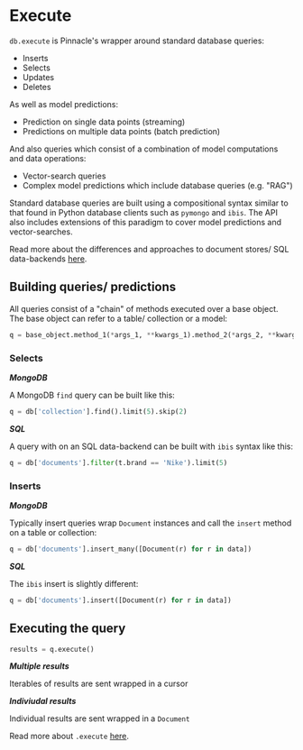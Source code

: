 # Execute

`db.execute` is Pinnacle's wrapper around standard database queries:

- Inserts
- Selects
- Updates
- Deletes

As well as model predictions:

- Prediction on single data points (streaming)
- Predictions on multiple data points (batch prediction)

And also queries which consist of a combination of model computations and data operations:

- Vector-search queries
- Complex model predictions which include database queries (e.g. "RAG")

Standard database queries are built using a compositional syntax similar to that found in Python database clients 
such as `pymongo` and `ibis`. The API also includes extensions of this paradigm to cover model predictions
and vector-searches.

Read more about the differences and approaches to document stores/ SQL data-backends [here](docs/data_integrations).

## Building queries/ predictions

All queries consist of a "chain" of methods executed over a base object. The base object 
can refer to a table/ collection or a model:

```python
q = base_object.method_1(*args_1, **kwargs_1).method_2(*args_2, **kwargs_2)....
```

### Selects

***MongoDB***

A MongoDB `find` query can be built like this:

```python
q = db['collection'].find().limit(5).skip(2)
```

***SQL***

A query with on an SQL data-backend can be built with `ibis` syntax like this:

```python
q = db['documents'].filter(t.brand == 'Nike').limit(5)
```

### Inserts

***MongoDB***

Typically insert queries wrap `Document` instances and call the `insert` method on a table or collection:

```python
q = db['documents'].insert_many([Document(r) for r in data])
```

***SQL***

The `ibis` insert is slightly different:

```python
q = db['documents'].insert([Document(r) for r in data])
```

## Executing the query


```python
results = q.execute()
```

***Multiple results***

Iterables of results are sent wrapped in a cursor

***Indiviudal results***

Individual results are sent wrapped in a `Document`

Read more about `.execute` [here](../execute_api/overview).